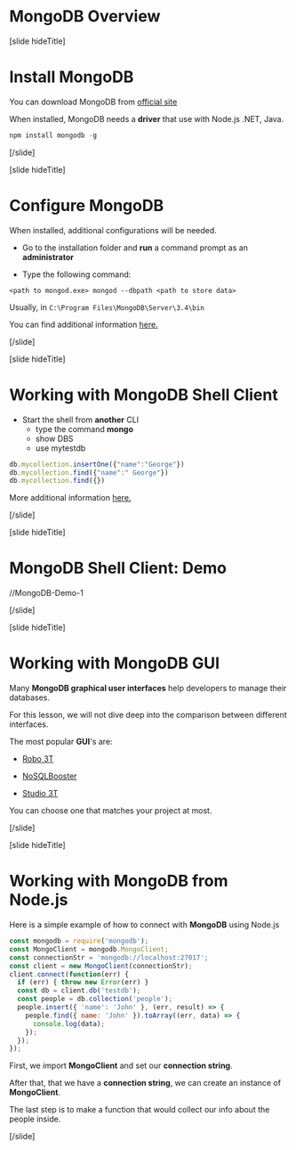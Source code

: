 # MongoDB Overview

[slide hideTitle]
# Install MongoDB

You can download MongoDB from [official site](https://www.mongodb.com/download-center)

When installed, MongoDB needs a **driver** that use with Node.js .NET, Java.

``` js
npm install mongodb -g
```

[/slide]

[slide hideTitle]

# Configure MongoDB

When installed, additional configurations will be needed.

- Go to the installation folder and **run** a command prompt as an **administrator**

- Type the following command:

```
<path to mongod.exe> mongod --dbpath <path to store data>
```

Usually, in `C:\Program Files\MongoDB\Server\3.4\bin`

You can find additional information [here.](https://docs.mongodb.com/manual/tutorial/)

[/slide]

[slide hideTitle]

# Working with MongoDB Shell Client

- Start the shell from **another** CLI
  * type the command **mongo**
  * show DBS
  * use mytestdb

```js
db.mycollection.insertOne({"name":"George"})
db.mycollection.find({"name":" George"})
db.mycollection.find({})
```

More additional information [here.](https://docs.mongodb.com/manual/reference/mongo-shell/)

[/slide]


[slide hideTitle]
# MongoDB Shell Client: Demo
//MongoDB-Demo-1

[/slide]

[slide hideTitle]

# Working with MongoDB GUI

Many **MongoDB graphical user interfaces** help developers to manage their databases.

For this lesson, we will not dive deep into the comparison between different interfaces.

The most popular **GUI**'s are:

- [Robo 3T](https://robomongo.org/download)

- [NoSQLBooster](https://nosqlbooster.com)

- [Studio 3T](https://studio3t.com/download/)

You can choose one that matches your project at most.

[/slide]


[slide hideTitle]

# Working with MongoDB from Node.js

Here is a simple example of how to connect with **MongoDB** using Node.js

``` js
const mongodb = require('mongodb');
const MongoClient = mongodb.MongoClient;
const connectionStr = 'mongodb://localhost:27017';
const client = new MongoClient(connectionStr);
client.connect(function(err) {
  if (err) { throw new Error(err) }
  const db = client.db('testdb');
  const people = db.collection('people');
  people.insert({ 'name': 'John' }, (err, result) => {
    people.find({ name: 'John' }).toArray((err, data) => {
      console.log(data);
    });
  });
});
```

First, we import **MongoClient** and set our **connection string**. 

After that, that we have a **connection string**, we can create an instance of **MongoClient**.

The last step is to make a function that would collect our info about the people inside.

[/slide]

